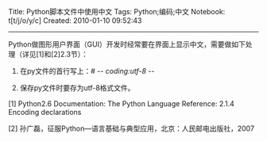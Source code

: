Title: Python脚本文件中使用中文
Tags: Python;编码;中文
Notebook: t[t/j/o/y/c]
Created: 2010-01-10 09:52:43

------

Python做图形用户界面（GUI）开发时经常要在界面上显示中文，需要做如下处理（详见[1]和[2]2.3节）：

1. 在py文件的首行写上：# -*- coding:utf-8 -*-

2. 保存py文件时要存为utf-8格式文件。

 

[1] Python2.6 Documentation: The Python Language Reference: 2.1.4 Encoding declarations

[2] 孙广磊，征服Python—语言基础与典型应用，北京：人民邮电出版社，2007